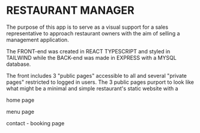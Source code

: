 <h1>RESTAURANT MANAGER</h1>


The purpose of this app is to serve as a visual support for a sales representative to approach restaurant owners with the aim of selling a management application. 

The FRONT-end was created in REACT TYPESCRIPT and styled in TAILWIND while the BACK-end was made in EXPRESS with a MYSQL database. 

The front includes 3 "public pages" accessible to all and several "private pages" restricted to logged in users. The 3 public pages purport to look like what might be a minimal and simple restaurant's static website with a

home page 

menu page 

contact - booking page